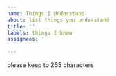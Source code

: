 ```yaml
---
name: Things I Understand
about: list things you understand
title: ''
labels: things I know
assignees: ''

---
```


please keep to 255 characters
